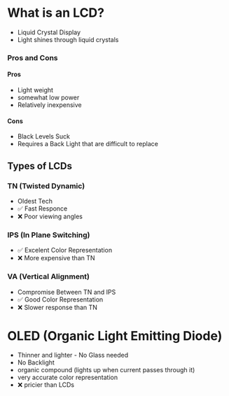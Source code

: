 # What is an LCD?
- Liquid Crystal Display
- Light shines through liquid crystals
### Pros and Cons 
#### Pros
- Light weight
- somewhat low power
- Relatively inexpensive
#### Cons
- Black Levels Suck
- Requires a Back Light that are difficult to replace
## Types of LCDs
### TN (Twisted Dynamic)
- Oldest Tech
- ✅ Fast Responce
- ❌ Poor viewing angles
### IPS (In Plane Switching)
- ✅ Excelent Color Representation
- ❌ More expensive than TN
### VA (Vertical Alignment)
- Compromise Between TN and IPS
- ✅ Good Color Representation
- ❌ Slower response than TN
# OLED (Organic Light Emitting Diode)
- Thinner and lighter - No Glass needed
- No Backlight
- organic compound (lights up when current passes through it)
- very accurate color representation
- ❌ pricier than LCDs
